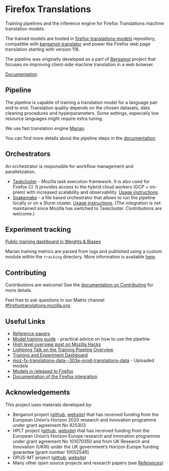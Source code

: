 # Firefox Translations

Training pipelines and the inference engine for Firefox Translations machine translation models.

The trained models are hosted in [firefox-translations-models](https://github.com/mozilla/firefox-translations-models/) repository,
compatible with [bergamot-translator](https://github.com/mozilla/bergamot-translator) and
power the Firefox web page translation starting with version 118.

The pipeline was originally developed as a part of [Bergamot](https://browser.mt/) project  that focuses on improving client-side machine translation in a web browser.

[Documentation](https://mozilla.github.io/translations/)

## Pipeline

The pipeline is capable of training a translation model for a language pair end to end.
Translation quality depends on the chosen datasets, data cleaning procedures and hyperparameters.
Some settings, especially low resource languages might require extra tuning.

We use fast translation engine [Marian](https://marian-nmt.github.io).

You can find more details about the pipeline steps in the [documentation](docs/training/pipeline-steps.md).

## Orchestrators

An orchestrator is responsible for workflow management and parallelization.

- [Taskcluster](https://taskcluster.net/) - Mozilla task execution framework. It is also used for Firefox CI.
  It provides access to the hybrid cloud workers (GCP + on-prem) with increased scalability and observability.
  [Usage instructions](docs/training/task-cluster.md).
- [Snakemake](https://snakemake.github.io/) - a file based orchestrator that allows to run the pipeline locally or on a Slurm cluster.
  [Usage instructions](docs/training/snakemake.md). (The integration is not maintained since Mozilla has switched to Taskcluster. Contributions are welcome.)

## Experiment tracking

[Public training dashboard in Weights & Biases](https://wandb.ai/moz-translations/projects)

Marian training metrics are parsed from logs and published using a custom module within the `tracking` directory.
More information is available [here](docs/training/tracking.md).

## Contributing

Contributions are welcome! See the [documentation on Contributing](docs/contributing/index.md) for more details.

Feel free to ask questions in our Matrix channel [#firefoxtranslations:mozilla.org](https://matrix.to/#/#firefoxtranslations:mozilla.org).

## Useful Links

- [Reference papers](docs/README.md#references)
- [Model training guide](docs/training/README.md) - practical advice on how to use the pipeline
- [High level overview post on Mozilla Hacks](https://hacks.mozilla.org/2022/06/training-efficient-neural-network-models-for-firefox-translations/)
- [Lightning Talk on the Training Pipeline Overview](https://www.youtube.com/watch?v=TfDEAYCeF6s)
- [Training and Experiment Dashboard](https://docs.google.com/spreadsheets/d/1Kiz9xUjo2jpeeVGtaL3jA_cLiCiiyz8GvIoQADMyYqo/edit?gid=0#gid=0)
- [moz-fx-translations-data--303e-prod-translations-data](https://console.cloud.google.com/storage/browser/moz-fx-translations-data--303e-prod-translations-data) - Uploaded models
- [Models in released to Firefox](https://mozilla.github.io/translations/firefox-models/)
- [Documentation of the Firefox integration](https://firefox-source-docs.mozilla.org/toolkit/components/translations/index.html)

## Acknowledgements

This project uses materials developed by:

- Bergamot project ([github](https://github.com/browsermt), [website](https://browser.mt/)) that has received funding from the European Union’s Horizon 2020 research and innovation programme under grant agreement No 825303
- HPLT project ([github](https://github.com/hplt-project), [website](https://hplt-project.org/)) that has received funding from the European Union’s Horizon Europe research and innovation programme under grant agreement No 101070350 and from UK Research and Innovation (UKRI) under the UK government’s Horizon Europe funding guarantee [grant number 10052546]
- OPUS-MT project ([github](https://github.com/Helsinki-NLP/Opus-MT), [website](https://opus.nlpl.eu/))
- Many other open source projects and research papers (see [References](docs/README.md#references))

